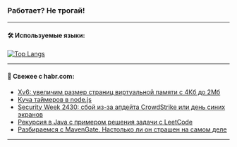 ### Работает? Не трогай!

---
<!--
#### 🛠️ Technical stack:

![Java](https://img.shields.io/badge/Java-informational?logo=Oracle&style=flat&logoColor=white&color=FF4500)
![Kotlin](https://img.shields.io/badge/Kotlin-informational?logo=Kotlin&style=flat&logoColor=white&color=774D97)
![TS](https://img.shields.io/badge/TypeScript-informational?logo=typeScript&style=flat&logoColor=black&color=017acc)
![Python](https://img.shields.io/badge/Python-informational?logo=Python&style=flat&logoColor=black&color=ffdd54) <br>
![Spring](https://img.shields.io/badge/Spring-informational?logo=Spring&style=flat&logoColor=white&color=6DB33F) 
![SpringBoot](https://img.shields.io/badge/SpringBoot-informational?logo=SpringBoot&style=flat&logoColor=white&color=6DB33F)
![Nest](https://img.shields.io/badge/NestJS-informational?logo=NestJS&style=flat&logoColor=white&color=E0234E) 
![NodeJS](https://img.shields.io/badge/NodeJS-informational?logo=node.js&style=flat&logoColor=white&color=70A760)<br>
![PostgreSQL](https://img.shields.io/badge/PostgreSQL-informational?logo=PostgreSQL&style=flat&logoColor=white&color=DAA520)
![MongoDB](https://img.shields.io/badge/MongoDB-informational?logo=MongoDB&style=flat&logoColor=white&color=870000)
![Apache](https://img.shields.io/badge/Apache-informational?logo=apache&style=flat&logoColor=white&color=f74e28)

___ 
-->

#### 🛠️ Используемые языки:

[![Top Langs](https://github-readme-stats-u2qms2cxw-advtsettinggmailcoms-projects.vercel.app/api/top-langs/?username=zloylis&langs_count=10&hide_title=true&title_color=e6edf3&size_weight=0.5&count_weight=0.5&layout=compact&hide_progress=true&hide_border=true&theme=dracula)](https://github.com/zloylis)

<!---


####  :octocat:&nbsp;&nbsp; Статистика:

![GitHub stats](https://github-readme-stats-u2qms2cxw-advtsettinggmailcoms-projects.vercel.app/api?username=zloylis&show_icons=true&hide_border=true&theme=dracula&title_color=e6edf3&include_all_commits=true&count_private=true&hide_rank=false&hide_title=true&rank_icon=github)
-->
---

#### 💬 Свежее с habr.com:

<!-- BLOG-POST-LIST:START -->
- [Xv6: увеличим размер страниц виртуальной памяти с 4Кб до 2Мб](https://habr.com/ru/articles/830662/?utm_source=habrahabr&utm_medium=rss&utm_campaign=830662)
- [Куча таймеров в node.js](https://habr.com/ru/articles/830644/?utm_source=habrahabr&utm_medium=rss&utm_campaign=830644)
- [Security Week 2430: сбой из-за апдейта CrowdStrike или день синих экранов](https://habr.com/ru/companies/kaspersky/articles/830562/?utm_source=habrahabr&utm_medium=rss&utm_campaign=830562)
- [Рекурсия в Java с примером решения задачи с LeetCode](https://habr.com/ru/articles/830620/?utm_source=habrahabr&utm_medium=rss&utm_campaign=830620)
- [Разбираемся с MavenGate. Настолько ли он страшен на самом деле](https://habr.com/ru/companies/infotecs_official/articles/830600/?utm_source=habrahabr&utm_medium=rss&utm_campaign=830600)
<!-- BLOG-POST-LIST:END -->

---
